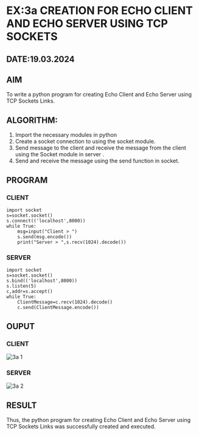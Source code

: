 # EX:3a CREATION FOR ECHO CLIENT AND ECHO SERVER USING TCP SOCKETS
## DATE:19.03.2024
## AIM
To write a python program for creating Echo Client and Echo Server using TCP
Sockets Links.
## ALGORITHM:
1. Import the necessary modules in python
2. Create a socket connection to using the socket module.
3. Send message to the client and receive the message from the client using the Socket module in
 server .
4. Send and receive the message using the send function in socket.
## PROGRAM
### CLIENT
``` 
import socket 
s=socket.socket() 
s.connect(('localhost',8000)) 
while True: 
    msg=input("Client > ") 
    s.send(msg.encode()) 
    print("Server > ",s.recv(1024).decode())
```
### SERVER
```
import socket 
s=socket.socket() 
s.bind(('localhost',8000)) 
s.listen(5) 
c,addr=s.accept() 
while True: 
    ClientMessage=c.recv(1024).decode() 
    c.send(ClientMessage.encode())
```
## OUPUT
### CLIENT
![3a 1](https://github.com/Divya110205/3a.Sockets_Creation_for_Echo_Client_and_Echo_Server/assets/119404855/5a77e26b-9b29-4ba4-9aa6-4adb0fc01d7a)

### SERVER
![3a 2](https://github.com/Divya110205/3a.Sockets_Creation_for_Echo_Client_and_Echo_Server/assets/119404855/e40feed6-52e8-419f-91c7-ca530494c6da)

## RESULT
Thus, the python program for creating Echo Client and Echo Server using TCP Sockets Links 
was successfully created and executed.
